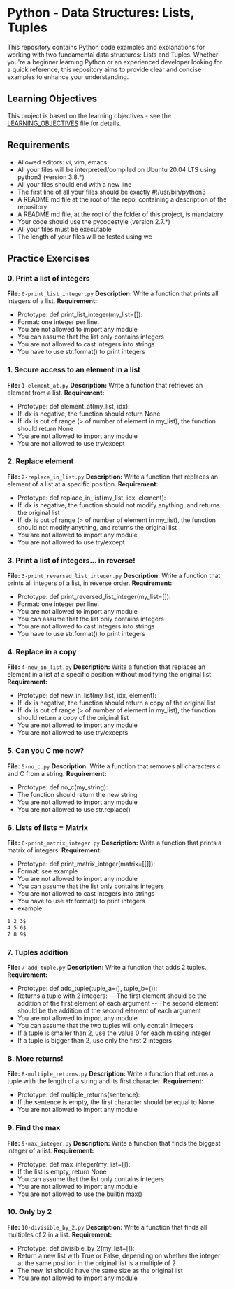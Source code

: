 # Python - Data Structures: Lists, Tuples

This repository contains Python code examples and explanations for working with two fundamental data structures: Lists and Tuples. Whether you're a beginner learning Python or an experienced developer looking for a quick reference, this repository aims to provide clear and concise examples to enhance your understanding.

## Learning Objectives

This project is based on the learning objectives - see the [LEARNING_OBJECTIVES](https://github.com/Goaty-yagi/holbertonschool-higher_level_programming/blob/main/LEANING_OBJECTIVES.md) file for details.

## Requirements
- Allowed editors: vi, vim, emacs
- All your files will be interpreted/compiled on Ubuntu 20.04 LTS using python3 (version 3.8.*)
- All your files should end with a new line
- The first line of all your files should be exactly #!/usr/bin/python3
- A README.md file at the root of the repo, containing a description of the repository
- A README.md file, at the root of the folder of this project, is mandatory
- Your code should use the pycodestyle (version 2.7.*)
- All your files must be executable
- The length of your files will be tested using wc

## Practice Exercises

### 0. Print a list of integers

**File:** `0-print_list_integer.py`
**Description:** Write a function that prints all integers of a list.
**Requirement:** 
- Prototype: def print_list_integer(my_list=[]):
- Format: one integer per line.
- You are not allowed to import any module
- You can assume that the list only contains integers
- You are not allowed to cast integers into strings
- You have to use str.format() to print integers

### 1. Secure access to an element in a list

**File:** `1-element_at.py`
**Description:** Write a function that retrieves an element from a list.
**Requirement:** 
- Prototype: def element_at(my_list, idx):
- If idx is negative, the function should return None
- If idx is out of range (> of number of element in my_list), the function should return None
- You are not allowed to import any module
- You are not allowed to use try/except


### 2. Replace element

**File:** `2-replace_in_list.py`
**Description:** Write a function that replaces an element of a list at a specific position.
**Requirement:** 
- Prototype: def replace_in_list(my_list, idx, element):
- If idx is negative, the function should not modify anything, and returns the original list
- If idx is out of range (> of number of element in my_list), the function should not modify anything, and returns the original list
- You are not allowed to import any module
- You are not allowed to use try/except


### 3. Print a list of integers... in reverse!

**File:** `3-print_reversed_list_integer.py`
**Description:** Write a function that prints all integers of a list, in reverse order.
**Requirement:** 
- Prototype: def print_reversed_list_integer(my_list=[]):
- Format: one integer per line.
- You are not allowed to import any module
- You can assume that the list only contains integers
- You are not allowed to cast integers into strings
- You have to use str.format() to print integers


### 4. Replace in a copy

**File:** `4-new_in_list.py`
**Description:** Write a function that replaces an element in a list at a specific position without modifying the original list.
**Requirement:** 
- Prototype: def new_in_list(my_list, idx, element):
- If idx is negative, the function should return a copy of the original list
- If idx is out of range (> of number of element in my_list), the function should return a copy of the original list
- You are not allowed to import any module
- You are not allowed to use try/excepts


### 5. Can you C me now?

**File:** `5-no_c.py`
**Description:** Write a function that removes all characters c and C from a string.
**Requirement:** 
- Prototype: def no_c(my_string):
- The function should return the new string
- You are not allowed to import any module
- You are not allowed to use str.replace()

### 6. Lists of lists = Matrix

**File:** `6-print_matrix_integer.py`
**Description:** Write a function that prints a matrix of integers.
**Requirement:** 
- Prototype: def print_matrix_integer(matrix=[[]]):
- Format: see example
- You are not allowed to import any module
- You can assume that the list only contains integers
- You are not allowed to cast integers into strings
- You have to use str.format() to print integers
- example
```bash
1 2 3$
4 5 6$
7 8 9$
```

### 7. Tuples addition

**File:** `7-add_tuple.py`
**Description:** Write a function that adds 2 tuples.
**Requirement:** 
- Prototype: def add_tuple(tuple_a=(), tuple_b=()):
- Returns a tuple with 2 integers:
-- The first element should be the addition of the first element of each argument
-- The second element should be the addition of the second element of each argument
- You are not allowed to import any module
- You can assume that the two tuples will only contain integers
- If a tuple is smaller than 2, use the value 0 for each missing integer
- If a tuple is bigger than 2, use only the first 2 integers


### 8. More returns!

**File:** `8-multiple_returns.py`
**Description:** Write a function that returns a tuple with the length of a string and its first character.
**Requirement:** 
- Prototype: def multiple_returns(sentence):
- If the sentence is empty, the first character should be equal to None
- You are not allowed to import any module


### 9. Find the max

**File:** `9-max_integer.py`
**Description:** Write a function that finds the biggest integer of a list.
**Requirement:** 
- Prototype: def max_integer(my_list=[]):
- If the list is empty, return None
- You can assume that the list only contains integers
- You are not allowed to import any module
- You are not allowed to use the builtin max()

### 10. Only by 2

**File:** `10-divisible_by_2.py`
**Description:** Write a function that finds all multiples of 2 in a list.
**Requirement:** 
- Prototype: def divisible_by_2(my_list=[]):
- Return a new list with True or False, depending on whether the integer at the same position in the original list is a multiple of 2
- The new list should have the same size as the original list
- You are not allowed to import any module

